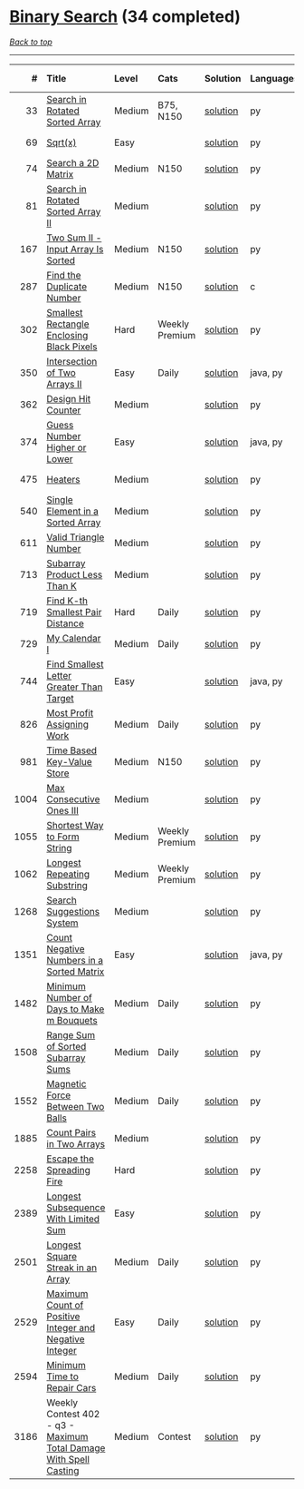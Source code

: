 # [Binary Search](<https://leetcode.com/tag/Binary-Search/>) (34 completed)

*[Back to top](<../../README.md>)*

------

|    # | Title                                                                                                                                            | Level   | Cats           | Solution                                                                          | Languages   | Date Complete   |
|-----:|:-------------------------------------------------------------------------------------------------------------------------------------------------|:--------|:---------------|:----------------------------------------------------------------------------------|:------------|:----------------|
|   33 | [Search in Rotated Sorted Array](<https://leetcode.com/problems/search-in-rotated-sorted-array>)                                                 | Medium  | B75, N150      | [solution](<../_33. Search in Rotated Sorted Array.md>)                           | py          | Dec 17, 2024    |
|   69 | [Sqrt(x)](<https://leetcode.com/problems/sqrtx>)                                                                                                 | Easy    |                | [solution](<../_69. Sqrt(x).md>)                                                  | py          | Jun 07, 2024    |
|   74 | [Search a 2D Matrix](<https://leetcode.com/problems/search-a-2d-matrix>)                                                                         | Medium  | N150           | [solution](<../_74. Search a 2D Matrix.md>)                                       | py          | Jun 15, 2024    |
|   81 | [Search in Rotated Sorted Array II](<https://leetcode.com/problems/search-in-rotated-sorted-array-ii>)                                           | Medium  |                | [solution](<../_81. Search in Rotated Sorted Array II.md>)                        | py          | Dec 17, 2024    |
|  167 | [Two Sum II - Input Array Is Sorted](<https://leetcode.com/problems/two-sum-ii-input-array-is-sorted>)                                           | Medium  | N150           | [solution](<../_167. Two Sum II - Input Array Is Sorted.md>)                      | py          | Jun 14, 2024    |
|  287 | [Find the Duplicate Number](<https://leetcode.com/problems/find-the-duplicate-number>)                                                           | Medium  | N150           | [solution](<../_287. Find the Duplicate Number.md>)                               | c           | Jun 26, 2024    |
|  302 | [Smallest Rectangle Enclosing Black Pixels](<https://leetcode.com/problems/smallest-rectangle-enclosing-black-pixels>)                           | Hard    | Weekly Premium | [solution](<../_302. Smallest Rectangle Enclosing Black Pixels.md>)               | py          | Apr 23, 2025    |
|  350 | [Intersection of Two Arrays II](<https://leetcode.com/problems/intersection-of-two-arrays-ii>)                                                   | Easy    | Daily          | [solution](<../_350. Intersection of Two Arrays II.md>)                           | java, py    | Jul 02, 2024    |
|  362 | [Design Hit Counter](<https://leetcode.com/problems/design-hit-counter>)                                                                         | Medium  |                | [solution](<../_362. Design Hit Counter.md>)                                      | py          | Oct 24, 2024    |
|  374 | [Guess Number Higher or Lower](<https://leetcode.com/problems/guess-number-higher-or-lower>)                                                     | Easy    |                | [solution](<../_374. Guess Number Higher or Lower.md>)                            | java, py    | Jun 02, 2024    |
|  475 | [Heaters](<https://leetcode.com/problems/heaters>)                                                                                               | Medium  |                | [solution](<../_475. Heaters.md>)                                                 | py          | Jun 07, 2024    |
|  540 | [Single Element in a Sorted Array](<https://leetcode.com/problems/single-element-in-a-sorted-array>)                                             | Medium  |                | [solution](<../_540. Single Element in a Sorted Array.md>)                        | py          | Jul 05, 2024    |
|  611 | [Valid Triangle Number](<https://leetcode.com/problems/valid-triangle-number>)                                                                   | Medium  |                | [solution](<../_611. Valid Triangle Number.md>)                                   | py          | May 22, 2024    |
|  713 | [Subarray Product Less Than K](<https://leetcode.com/problems/subarray-product-less-than-k>)                                                     | Medium  |                | [solution](<../_713. Subarray Product Less Than K.md>)                            | py          | Jul 01, 2024    |
|  719 | [Find K-th Smallest Pair Distance](<https://leetcode.com/problems/find-k-th-smallest-pair-distance>)                                             | Hard    | Daily          | [solution](<../_719. Find K-th Smallest Pair Distance.md>)                        | py          | Aug 14, 2024    |
|  729 | [My Calendar I](<https://leetcode.com/problems/my-calendar-i>)                                                                                   | Medium  | Daily          | [solution](<../_729. My Calendar I.md>)                                           | py          | Sep 26, 2024    |
|  744 | [Find Smallest Letter Greater Than Target](<https://leetcode.com/problems/find-smallest-letter-greater-than-target>)                             | Easy    |                | [solution](<../_744. Find Smallest Letter Greater Than Target.md>)                | java, py    | Jun 01, 2024    |
|  826 | [Most Profit Assigning Work](<https://leetcode.com/problems/most-profit-assigning-work>)                                                         | Medium  | Daily          | [solution](<../_826. Most Profit Assigning Work.md>)                              | py          | Jun 18, 2024    |
|  981 | [Time Based Key-Value Store](<https://leetcode.com/problems/time-based-key-value-store>)                                                         | Medium  | N150           | [solution](<../_981. Time Based Key-Value Store.md>)                              | py          | Oct 24, 2024    |
| 1004 | [Max Consecutive Ones III](<https://leetcode.com/problems/max-consecutive-ones-iii>)                                                             | Medium  |                | [solution](<../_1004. Max Consecutive Ones III.md>)                               | py          | Feb 17, 2025    |
| 1055 | [Shortest Way to Form String](<https://leetcode.com/problems/shortest-way-to-form-string>)                                                       | Medium  | Weekly Premium | [solution](<../_1055. Shortest Way to Form String.md>)                            | py          | Mar 30, 2025    |
| 1062 | [Longest Repeating Substring](<https://leetcode.com/problems/longest-repeating-substring>)                                                       | Medium  | Weekly Premium | [solution](<../_1062. Longest Repeating Substring.md>)                            | py          | Aug 01, 2024    |
| 1268 | [Search Suggestions System](<https://leetcode.com/problems/search-suggestions-system>)                                                           | Medium  |                | [solution](<../_1268. Search Suggestions System.md>)                              | py          | Jun 29, 2024    |
| 1351 | [Count Negative Numbers in a Sorted Matrix](<https://leetcode.com/problems/count-negative-numbers-in-a-sorted-matrix>)                           | Easy    |                | [solution](<../_1351. Count Negative Numbers in a Sorted Matrix.md>)              | java, py    | Jun 01, 2024    |
| 1482 | [Minimum Number of Days to Make m Bouquets](<https://leetcode.com/problems/minimum-number-of-days-to-make-m-bouquets>)                           | Medium  | Daily          | [solution](<../_1482. Minimum Number of Days to Make m Bouquets.md>)              | py          | Jun 19, 2024    |
| 1508 | [Range Sum of Sorted Subarray Sums](<https://leetcode.com/problems/range-sum-of-sorted-subarray-sums>)                                           | Medium  | Daily          | [solution](<../_1508. Range Sum of Sorted Subarray Sums.md>)                      | py          | Aug 04, 2024    |
| 1552 | [Magnetic Force Between Two Balls](<https://leetcode.com/problems/magnetic-force-between-two-balls>)                                             | Medium  | Daily          | [solution](<../_1552. Magnetic Force Between Two Balls.md>)                       | py          | Jun 20, 2024    |
| 1885 | [Count Pairs in Two Arrays](<https://leetcode.com/problems/count-pairs-in-two-arrays>)                                                           | Medium  |                | [solution](<../_1885. Count Pairs in Two Arrays.md>)                              | py          | Jun 08, 2024    |
| 2258 | [Escape the Spreading Fire](<https://leetcode.com/problems/escape-the-spreading-fire>)                                                           | Hard    |                | [solution](<../_2258. Escape the Spreading Fire.md>)                              | py          | Jun 15, 2024    |
| 2389 | [Longest Subsequence With Limited Sum](<https://leetcode.com/problems/longest-subsequence-with-limited-sum>)                                     | Easy    |                | [solution](<../_2389. Longest Subsequence With Limited Sum.md>)                   | py          | Jun 01, 2024    |
| 2501 | [Longest Square Streak in an Array](<https://leetcode.com/problems/longest-square-streak-in-an-array>)                                           | Medium  | Daily          | [solution](<../_2501. Longest Square Streak in an Array.md>)                      | py          | Oct 28, 2024    |
| 2529 | [Maximum Count of Positive Integer and Negative Integer](<https://leetcode.com/problems/maximum-count-of-positive-integer-and-negative-integer>) | Easy    | Daily          | [solution](<../_2529. Maximum Count of Positive Integer and Negative Integer.md>) | py          | Mar 12, 2025    |
| 2594 | [Minimum Time to Repair Cars](<https://leetcode.com/problems/minimum-time-to-repair-cars>)                                                       | Medium  | Daily          | [solution](<../_2594. Minimum Time to Repair Cars.md>)                            | py          | Mar 16, 2025    |
| 3186 | Weekly Contest 402 - q3 - [Maximum Total Damage With Spell Casting](<https://leetcode.com/problems/maximum-total-damage-with-spell-casting>)     | Medium  | Contest        | [solution](<../_3186. Maximum Total Damage With Spell Casting.md>)                | py          | Jul 07, 2024    |